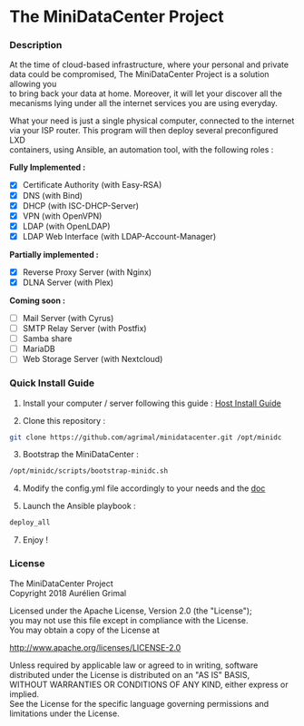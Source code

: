 # The MiniDataCenter Project

### Description

At the time of cloud-based infrastructure, where your personal and private  
data could be compromised, The MiniDataCenter Project is a solution allowing you  
to bring back your data at home. Moreover, it will let your discover all the  
mecanisms lying under all the internet services you are using everyday.

What your need is just a single physical computer, connected to the internet  
via your ISP router. This program will then deploy several preconfigured LXD  
containers, using Ansible, an automation tool, with the following roles :

**Fully Implemented :**
- [x] Certificate Authority (with Easy-RSA)
- [x] DNS (with Bind)
- [x] DHCP (with ISC-DHCP-Server)
- [x] VPN (with OpenVPN)
- [x] LDAP (with OpenLDAP)
- [x] LDAP Web Interface (with LDAP-Account-Manager)

**Partially implemented :**
- [x] Reverse Proxy Server (with Nginx)
- [x] DLNA Server (with Plex)

**Coming soon :**
- [ ] Mail Server (with Cyrus)
- [ ] SMTP Relay Server (with Postfix)
- [ ] Samba share
- [ ] MariaDB
- [ ] Web Storage Server (with Nextcloud)

### Quick Install Guide

1. Install your computer / server following this guide :
[Host Install Guide](docs/host_install_guide.md)

2. Clone this repository :

```bash
git clone https://github.com/agrimal/minidatacenter.git /opt/minidc
```

3. Bootstrap the MiniDataCenter :

```bash
/opt/minidc/scripts/bootstrap-minidc.sh
```

4. Modify the config.yml file accordingly to your needs and the [doc](docs)

5. Launch the Ansible playbook :

```bash
deploy_all
```

7. Enjoy !

### License

 The MiniDataCenter Project  
 Copyright 2018 Aurélien Grimal

 Licensed under the Apache License, Version 2.0 (the "License");  
 you may not use this file except in compliance with the License.  
 You may obtain a copy of the License at  

   http://www.apache.org/licenses/LICENSE-2.0

 Unless required by applicable law or agreed to in writing, software  
 distributed under the License is distributed on an "AS IS" BASIS,  
 WITHOUT WARRANTIES OR CONDITIONS OF ANY KIND, either express or implied.  
 See the License for the specific language governing permissions and  
 limitations under the License.
